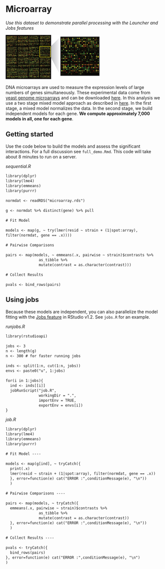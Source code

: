 # Microarray

*Use this dataset to demonstrate parallel processing with the Launcher and Jobs features*

![](microarray.png)

DNA microarrays are used to measure the expression levels of large numbers of genes simultaneously. These experimental data come from [yeast genome microarrays](https://www.pnas.org/content/pnas/97/7/3364.full.pdf) and can be downloaded [here](http://genome-www.stanford.edu/swisnf/). In this analysis we use a two stage mixed model approach as described in [here](https://pdfs.semanticscholar.org/608a/4dc9f2464942030cb860a84ddcb215691188.pdf?_ga=2.38984291.1957266298.1552698540-1237907384.1552698540). In the first stage, a mixed model normalizes the data. In the second stage, we build independent models for each gene. **We compute approximately 7,000 models in all, one for each gene**.

## Getting started

Use the code below to build the models and assess the significant interactions. For a full discussion see `full_demo.Rmd`. This code will take about 8 minutes to run on a server.

*sequential.R*

```{r}
library(dplyr)
library(lme4)
library(emmeans)
library(purrr)

normdat <- readRDS("microarray.rds")

g <- normdat %>% distinct(gene) %>% pull

# Fit Model

models <- map(g, ~ try(lmer(resid ~ strain + (1|spot:array), filter(normdat, gene == .x))))

# Pairwise Comparisons

pairs <- map(models, ~ emmeans(.x, pairwise ~ strain)$contrasts %>%
               as_tibble %>%
               mutate(contrast = as.character(contrast)))

# Collect Results

pvals <- bind_rows(pairs)
```

## Using jobs

Because these models are independent, you can also parallelize the model fitting with the [Jobs feature](https://blog.rstudio.com/2019/03/14/rstudio-1-2-jobs/) in RStudio v1.2. See `jobs.R` for an example.

*runjobs.R*

```{r}
library(rstudioapi)

jobs <- 3
n <- length(g)
n <- 300 # for faster running jobs

inds <- split(1:n, cut(1:n, jobs))
envs <- paste0("u", 1:jobs)

for(i in 1:jobs){
  ind <- inds[[i]]
  jobRunScript("job.R", 
               workingDir = ".", 
               importEnv = TRUE, 
               exportEnv = envs[i])
}
```

*job.R*

```{r}
library(dplyr)
library(lme4)
library(emmeans)
library(purrr)

# Fit Model ----

models <- map(g[ind], ~ tryCatch({
  print(.x)
  lmer(resid ~ strain + (1|spot:array), filter(normdat, gene == .x))
  }, error=function(e) cat("ERROR :",conditionMessage(e), "\n"))
  )

# Pairwise Comparisons ----

pairs <- map(models, ~ tryCatch({
  emmeans(.x, pairwise ~ strain)$contrasts %>%
               as_tibble %>%
               mutate(contrast = as.character(contrast))
  }, error=function(e) cat("ERROR :",conditionMessage(e), "\n"))
  )

# Collect Results ----

pvals <- tryCatch({
  bind_rows(pairs)
}, error=function(e) cat("ERROR :",conditionMessage(e), "\n")
)
```
